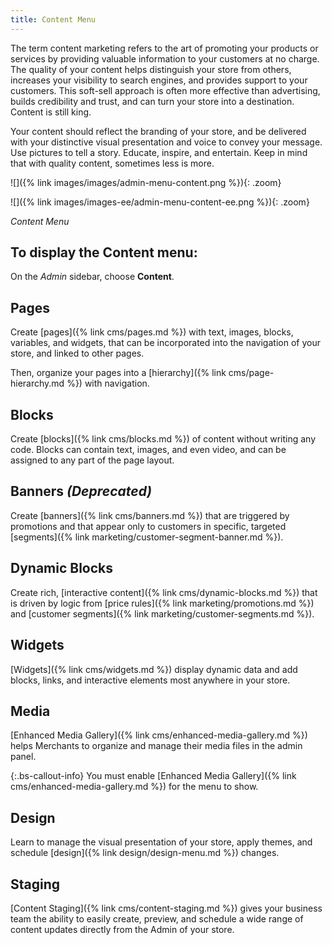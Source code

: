 ```yaml
---
title: Content Menu
---
```


The term content marketing refers to the art of promoting your products or services by providing valuable information to your customers at no charge. The quality of your content helps distinguish your store from others, increases your visibility to search engines, and provides support to your customers. This soft-sell approach is often more effective than advertising, builds credibility and trust, and can turn your store into a destination. Content is still king.

Your content should reflect the branding of your store, and be delivered with your distinctive visual presentation and voice to convey your message. Use pictures to tell a story. Educate, inspire, and entertain. Keep in mind that with quality content, sometimes less is more.

<!--{% if "Default.CE Only" contains site.edition %}-->
![]({% link images/images/admin-menu-content.png %}){: .zoom}
<!--{% endif %}-->
<!--{% if "Default.EE-B2B" contains site.edition %}-->
![]({% link images/images-ee/admin-menu-content-ee.png %}){: .zoom}
<!--{% endif %}-->
_Content Menu_

## To display the Content menu:

On the _Admin_ sidebar, choose **Content**.

## Pages

Create [pages]({% link cms/pages.md %}) with text, images, blocks, variables, and widgets, that can be incorporated into the navigation of your store, and linked to other pages.

<!--{% if "Default.EE-B2B" contains site.edition %}-->
Then, organize your pages into a [hierarchy]({% link cms/page-hierarchy.md %}) with navigation.

<!--{% endif %}-->
## Blocks

Create [blocks]({% link cms/blocks.md %}) of content without writing any code. Blocks can contain text, images, and even video, and can be assigned to any part of the page layout.

<!--{% if "Default.EE-B2B" contains site.edition %}-->
## Banners _(Deprecated)_

Create [banners]({% link cms/banners.md %}) that are triggered by promotions and that appear only to customers in specific, targeted [segments]({% link marketing/customer-segment-banner.md %}).

## Dynamic Blocks

Create rich, [interactive content]({% link cms/dynamic-blocks.md %}) that is driven by logic from [price rules]({% link marketing/promotions.md %}) and [customer segments]({% link marketing/customer-segments.md %}).

<!--{% endif %}-->
## Widgets

[Widgets]({% link cms/widgets.md %}) display dynamic data and add blocks, links, and interactive elements most anywhere in your store.

## Media

[Enhanced Media Gallery]({% link cms/enhanced-media-gallery.md %}) helps Merchants to organize and manage their media files in the admin panel.

{:.bs-callout-info}
You must enable [Enhanced Media Gallery]({% link cms/enhanced-media-gallery.md %}) for the menu to show.

## Design

Learn to manage the visual presentation of your store, apply themes, and schedule [design]({% link design/design-menu.md %}) changes.

<!--{% if "Default.EE-B2B" contains site.edition %}-->
## Staging

[Content Staging]({% link cms/content-staging.md %}) gives your business team the ability to easily create, preview, and schedule a wide range of content updates directly from the Admin of your store.

<!--{% endif %}-->
